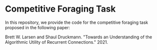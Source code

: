 # Competitive Foraging Task

In this repository, we provide the code for the competitive foraging task proposed in the following paper:

Brett W. Larsen and Shaul Druckmann. "Towards an Understanding of the Algorithmic Utility of Recurrent Connections." 2021.